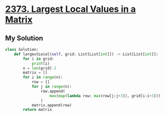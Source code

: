 # [2373. Largest Local Values in a Matrix](https://leetcode.com/problems/largest-local-values-in-a-matrix/?envType=daily-question&envId=2024-05-12)

## My Solution

```python
class Solution:
    def largestLocal(self, grid: List[List[int]]) -> List[List[int]]:
        for i in grid:
            print(i)
        n = len(grid)-2
        matrix = []
        for i in range(n):
            row = []
            for j in range(n):
                row.append(
                    max(map(lambda row: max(row[j:j+3]), grid[i:i+3]))
                )
            matrix.append(row)
        return matrix
```